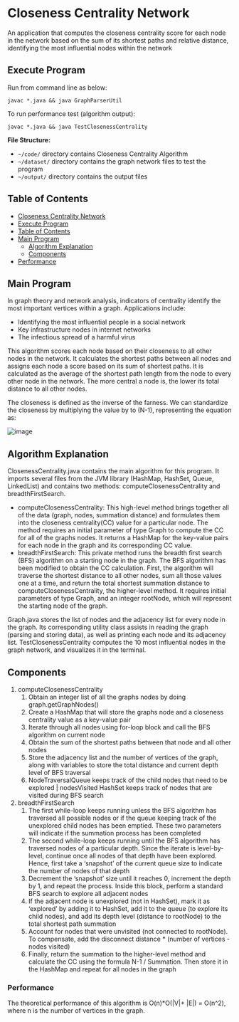 # Closeness Centrality Network
An application that computes the closeness centrality score for each node in the network based on the sum of its shortest paths and relative distance, identifying the most influential nodes within the network

## Execute Program

Run from command line as below:

```
javac *.java && java GraphParserUtil
```

To run performance test (algorithm output):

```
javac *.java && java TestClosenessCentrality
```

**File Structure:**

- `~/code/` directory contains Closeness Centrality Algorithm
- `~/dataset/` directory contains the graph network files to test the program
- `~/output/` directory contains the output files

## Table of Contents

- [Closeness Centrality Network](#closeness-centrality-network)
- [Execute Program](#execute-program)
- [Table of Contents](#table-of-contents)
- [Main Program](#main-program)
  - [Algorithm Explanation](#algorithm-explanation)
  - [Components](#components)
- [Performance](#performance)


## Main Program

In graph theory and network analysis, indicators of centrality identify the most important vertices within a graph. Applications include: 
- Identifying the most influential people in a social network
- Key infrastructure nodes in internet networks
- The infectious spread of a harmful virus

This algorithm scores each node based on their closeness to all other nodes in the network. It calculates the shortest paths between all nodes and assigns each node a score based on its sum of shortest paths. It is calculated as the average of the shortest path length from the node to every other node in the network. The more central a node is, the lower its total distance to all other nodes.

The closeness is defined as the inverse of the farness. We can standardize the closeness by multiplying the value by to (N-1), representing the equation as:

![image](https://github.com/RahulAtre/closeness-centrality-network/assets/88638204/ecb6ee00-4a4d-4f6a-b5ed-7167bcf3035c)

## Algorithm Explanation

ClosenessCentrality.java contains the main algorithm for this program. It imports several files from the JVM library (HashMap, HashSet, Queue, LinkedList) and contains two methods: computeClosenessCentrality and breadthFirstSearch. 
- computeClosenessCentrality: This high-level method brings together all of the data (graph, nodes, summation distance) and formulates them into the closeness centrality(CC) value for a particular node. The method requires an initial parameter of type Graph to compute the CC for all of the graphs nodes. It returns a HashMap for the key-value pairs for each node in the graph and its corresponding CC value.
- breadthFirstSearch: This private method runs the breadth first search (BFS) algorithm on a starting node in the graph. The BFS algorithm has been modified to obtain the CC calculation. First, the algorithm will traverse the shortest distance to all other nodes, sum all those values one at a time, and return the total shortest summation distance to computeClosenessCentrality, the higher-level method. It requires initial parameters of type Graph, and an integer rootNode, which will represent the starting node of the graph.
  
Graph.java stores the list of nodes and the adjacency list for every node in the graph. Its corresponding utility class assists in reading the graph (parsing and storing data), as well as printing each node and its adjacency list. TestClosenessCentrality computes the 10 most influential nodes in the graph network, and visualizes it in the terminal. 

## Components
1. computeClosenessCentrality
   1. Obtain an integer list of all the graphs nodes by doing graph.getGraphNodes()
   2. Create a HashMap that will store the graphs node and a closeness centrality value as a key-value pair
   3. Iterate through all nodes using for-loop block and call the BFS algorithm on current node
   4. Obtain the sum of the shortest paths between that node and all other nodes
   5. Store the adjacency list and the number of vertices of the graph, along with variables to store the total distance and current depth level of BFS traversal
   6. NodeTraversalQueue keeps track of the child nodes that need to be explored | nodesVisited HashSet keeps track of nodes that are visited during BFS search
2. breadthFirstSearch
   1. The first while-loop keeps running unless the BFS algorithm has traversed all possible nodes or if the queue keeping track of the unexplored child nodes has been emptied. These two parameters will indicate if the summation process has been completed
   2. The second while-loop keeps running until the BFS algorithm has traversed nodes of a particular depth. Since the iterate is level-by-level, continue once all nodes of that depth have been explored. Hence, first take a ‘snapshot’ of the current queue size to indicate the number of nodes of that depth
   3. Decrement the ‘snapshot’ size until it reaches 0, increment the depth by 1, and repeat the process. Inside this block, perform a standard BFS search to explore all adjacent nodes
   4. If the adjacent node is unexplored (not in HashSet), mark it as ‘explored’ by adding it to HashSet, add it to the queue (to explore its child nodes), and add its depth level (distance to rootNode) to the total shortest path summation
   5. Account for nodes that were unvisited (not connected to rootNode). To compensate, add the disconnect distance * (number of vertices - nodes visited)
   6. Finally, return the summation to the higher-level method and calculate the CC using the formula N-1 / Summation. Then store it in the HashMap and repeat for all nodes in the graph

### Performance

The theoretical performance of this algorithm is O(n)*O(|V|+ |E|) = O(n^2), where n is the number of vertices in the graph.
